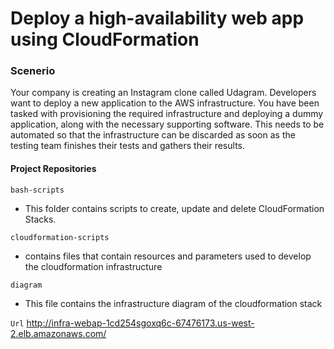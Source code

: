 # **Deploy a high-availability web app using CloudFormation**

### **Scenerio**

<p>
Your company is creating an Instagram clone called Udagram.
Developers want to deploy a new application to the AWS infrastructure.
You have been tasked with provisioning the required infrastructure and deploying a dummy application, along with the necessary supporting software.
This needs to be automated so that the infrastructure can be discarded as soon as the testing team finishes their tests and gathers their results.
</p>

#### Project Repositories

`bash-scripts ` 
 - This folder contains scripts to create, update and delete CloudFormation Stacks.

`cloudformation-scripts` 
 - contains files that contain resources and parameters used to develop the cloudformation infrastructure

`diagram`
- This file contains the infrastructure diagram of the cloudformation stack

`Url`
http://infra-webap-1cd254sgoxq6c-67476173.us-west-2.elb.amazonaws.com/



